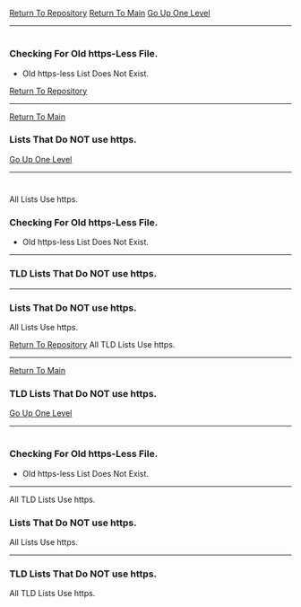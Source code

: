 [Return To Repository](https://github.com/DigitalWarrior/piholeparser/)
[Return To Main](https://github.com/DigitalWarrior/piholeparser/blob/master/RecentRunLogs/Mainlog.md)
[Go Up One Level](https://github.com/DigitalWarrior/piholeparser/blob/master/RecentRunLogs/TopLevelScripts/10-Running-Initial-Tasks.md)
____________________________________
# 
### Checking For Old https-Less File.
* Old https-less List Does Not Exist.

[Return To Repository](https://github.com/DigitalWarrior/piholeparser/)
___________________________________________________________________
[Return To Main](https://github.com/DigitalWarrior/piholeparser/blob/master/RecentRunLogs/Mainlog.md)
### Lists That Do NOT use https.
[Go Up One Level](https://github.com/DigitalWarrior/piholeparser/blob/master/RecentRunLogs/TopLevelScripts/10-Running-Initial-Tasks.md)
____________________________________
# 
All Lists Use https.
### Checking For Old https-Less File.

* Old https-less List Does Not Exist.
___________________________________________________________________

### TLD Lists That Do NOT use https.
___________________________________________________________________
### Lists That Do NOT use https.
All Lists Use https.

[Return To Repository](https://github.com/DigitalWarrior/piholeparser/)
All TLD Lists Use https.
___________________________________________________________________
[Return To Main](https://github.com/DigitalWarrior/piholeparser/blob/master/RecentRunLogs/Mainlog.md)
### TLD Lists That Do NOT use https.
[Go Up One Level](https://github.com/DigitalWarrior/piholeparser/blob/master/RecentRunLogs/TopLevelScripts/10-Running-Initial-Tasks.md)
____________________________________
# 
### Checking For Old https-Less File.
* Old https-less List Does Not Exist.

___________________________________________________________________
All TLD Lists Use https.
### Lists That Do NOT use https.
All Lists Use https.

___________________________________________________________________
### TLD Lists That Do NOT use https.
All TLD Lists Use https.
